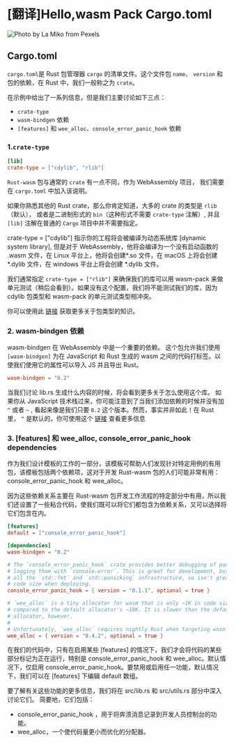 # [翻译]Hello,wasm Pack Cargo.toml


![Photo by La Miko from Pexels](https://images.pexels.com/photos/3681653/pexels-photo-3681653.jpeg?auto=compress&cs=tinysrgb&dpr=2&h=750&w=1260)

## Cargo.toml

`cargo.toml`是 Rust 包管理器 `cargo` 的清单文件。这个文件包 `name`、 `version` 和包的依赖，在 Rust 中，我们一般称之为 `crate`。

在示例中给出了一系列信息，但是我们主要讨论如下三点：
- `crate-type`
- `wasm-bindgen` 依赖
- `[features]` 和 `wee_alloc`、`console_error_panic_hook` 依赖

### 1.`crate-type`

```toml
[lib]
crate-type = ["cdylib", "rlib"]
```

`Rust-wasm` 包与通常的 `crate` 有一点不同，作为 WebAssembly 项目， 我们需要在 `cargo.toml` 中加入该说明。

如果你熟悉其他的 Rust crate，那么你肯定知道，大多的 crate 的类型是 `rlib`（默认）， 或者是二进制形式的 `bin`（这种形式不需要 `crate-type` 注解）, 并且 `[lib]` 注解在普通的 `Cargo` 项目中并不需要指定。

crate-type = ["cdylib"] 指示你的工程将会被编译为动态系统库 [dynamic system library], 但是对于 WebAssembly，他将会编译为一个没有启动函数的 .wasm 文件，在 Linux 平台上，他将会创建*.so 文件，在 macOS 上将会创建*.dylib 文件，在 windows 平台上将会创建 *.dylib 文件。

我们通常指定 `crate-type = ["rlib"]` 来确保我们的库可以用 wasm-pack 来做单元测试（稍后会看到）。如果没有这个配置，我们将不能测试我们的库，因为 cdylib 包类型和 wasm-pack 的单元测试类型相冲突。

你可以使用此 [链接](https://doc.rust-lang.org/reference/linkage.html) 获取更多关于包类型的知识。

### 2. wasm-bindgen 依赖

wasm-bindgen 在 WebAssembly 中是一个重要的依赖。 这个包允许我们使用 `[wasm-bindgen]` 为在 JavaScript 和 Rust 生成的 wasm 之间的代码打标签。以使我们使用它的属性可以导入 JS 并且导出 Rust。

```toml
wasm-bindgen = "0.2"
```
当我们讨论 lib.rs 生成什么内容的时候，将会看到更多关于怎么使用这个库。
如果你从 JavaScript 技术栈过来，你可能注意到了当我们添加依赖的时候并没有加 `^` 或者 `~` , 看起来像是我们只要 `0.2` 这个版本。然而，事实并非如此！在 Rust 里， `^` 是默认的，你可使用这个 [链接](https://doc.rust-lang.org/cargo/reference/specifying-dependencies.html) 查看更多信息

### 3. [features] 和 wee_alloc, console_error_panic_hook dependencies

作为我们设计模板的工作的一部分，该模板可帮助人们发现针对特定用例的有用包，该模板包括两个依赖项，这对于开发 Rust-wasm 包的人们可能非常有用：console_error_panic_hook 和 wee_alloc。

因为这些依赖关系主要在 Rust-wasm 包开发工作流程的特定部分中有用，所以我们还设置了一些粘合代码，使我们既可以将它们都包含为依赖关系，又可以选择将它们包含在内。

```toml
[features]
default = ["console_error_panic_hook"]

[dependencies]
wasm-bindgen = "0.2"

# The `console_error_panic_hook` crate provides better debugging of panics by
# logging them with `console.error`. This is great for development, but requires
# all the `std::fmt` and `std::panicking` infrastructure, so isn't great for
# code size when deploying.
console_error_panic_hook = { version = "0.1.1", optional = true }

# `wee_alloc` is a tiny allocator for wasm that is only ~1K in code size
# compared to the default allocator's ~10K. It is slower than the default
# allocator, however.
#
# Unfortunately, `wee_alloc` requires nightly Rust when targeting wasm for now.
wee_alloc = { version = "0.4.2", optional = true }
```

在我们的代码中，只有在启用某些 [features] 的情况下，我们才会将代码的某些部分标记为正在运行，特别是 console_error_panic_hook 和 wee_alloc。默认情况下，仅启用 console_error_panic_hook。要禁用或启用任一功能，默认情况下，我们可以在 [features] 下编辑 default 数组。

要了解有关这些功能的更多信息，我们将在 src/lib.rs 和 src/utils.rs 部分中深入讨论它们。
 简要地，它们包括：
 * console_error_panic_hook ，用于将奔溃消息记录到开发人员控制台的功能。
 * wee_alloc，一个使代码量更小而优化的分配器。

